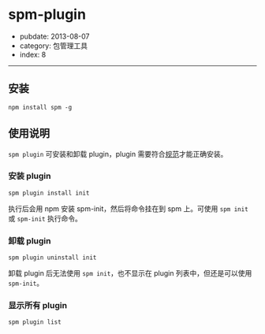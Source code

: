 # spm-plugin

- pubdate: 2013-08-07
- category: 包管理工具
- index: 8

-----------

## 安装

```
npm install spm -g
```

## 使用说明

`spm plugin` 可安装和卸载 plugin，plugin 需要符合[规范]()才能正确安装。

### 安装 plugin

```
spm plugin install init
```

执行后会用 npm 安装 spm-init，然后将命令挂在到 spm 上。可使用 `spm init` 或 `spm-init` 执行命令。

### 卸载 plugin

```
spm plugin uninstall init
```

卸载 plugin 后无法使用 `spm init`，也不显示在 plugin 列表中，但还是可以使用 `spm-init`。

### 显示所有 plugin

```
spm plugin list
```
